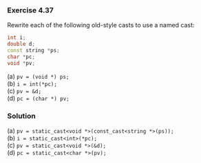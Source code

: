 ### Exercise 4.37

Rewrite each of the following old-style casts to use a named cast:

```cpp
int i;
double d;
const string *ps;
char *pc;
void *pv;
```

(a) `pv = (void *) ps;`  
(b) `i = int(*pc);`  
(c) `pv = &d;`  
(d) `pc = (char *) pv;`

### Solution

(a) `pv = static_cast<void *>(const_cast<string *>(ps));`  
(b) `i = static_cast<int>(*pc);`  
(c) `pv = static_cast<void *>(&d);`  
(d) `pc = static_cast<char *>(pv);`
